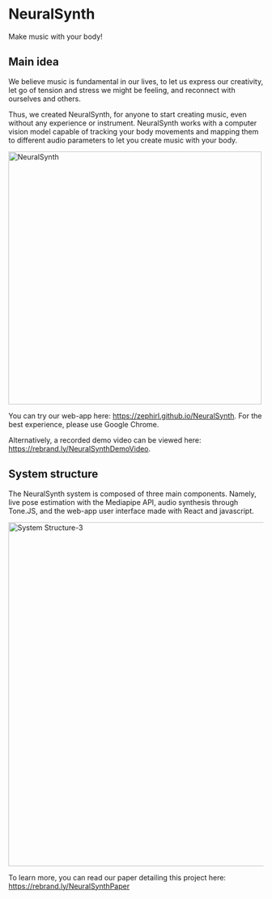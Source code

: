 # NeuralSynth
Make music with your body!

## Main idea
We believe music is fundamental in our lives, to let us express our creativity, let go of tension and stress we might be feeling, and reconnect with ourselves and others.

Thus, we created NeuralSynth, for anyone to start creating music, even without any experience or instrument. NeuralSynth works with a computer vision model capable of tracking your body movements and mapping them to different audio parameters to let you create music with your body.

<img width="500" alt="NeuralSynth" src="https://user-images.githubusercontent.com/10205873/201897023-811b9dfd-62dc-4d2b-aafd-66edd5429503.png">

You can try our web-app here: https://zephirl.github.io/NeuralSynth. For the best experience, please use Google Chrome.

Alternatively, a recorded demo video can be viewed here: https://rebrand.ly/NeuralSynthDemoVideo.


## System structure

The NeuralSynth system is composed of three main components. Namely, live pose estimation with the Mediapipe API, audio synthesis through Tone.JS, and the web-app user interface made with React and javascript.

<img width="680" alt="System Structure-3" src="https://user-images.githubusercontent.com/10205873/202117268-3c62f726-9607-4ae4-9bec-36cacbddf3ae.png">

To learn more, you can read our paper detailing this project here: https://rebrand.ly/NeuralSynthPaper

